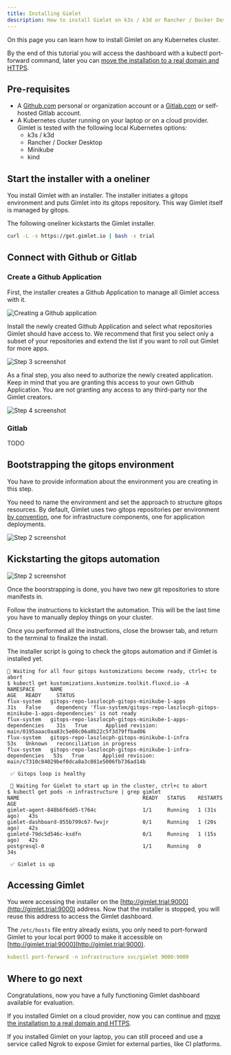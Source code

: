 ```yaml
---
title: Installing Gimlet
description: How to install Gimlet on k3s / k3d or Rancher / Docker Desktop or Minikube or kind
---
```


On this page you can learn how to install Gimlet on any Kubernetes cluster.

By the end of this tutorial you will access the dashboard with a kubectl port-forward command, later you can [move the installation to a real domain and HTTPS](/docs/exposing-gimlet-on-a-hostname).

## Pre-requisites

- A [Github.com](https://github.com) personal or organization account or a [Gitlab.com](https://gitlab.com) or self-hosted Gitlab account.
- A Kubernetes cluster running on your laptop or on a cloud provider. Gimlet is tested with the following local Kubernetes options:
    - k3s / k3d
    - Rancher / Docker Desktop
    - Minikube
    - kind

## Start the installer with a oneliner

You install Gimlet with an installer. The installer initiates a gitops environment and puts Gimlet into its gitops repository. This way Gimlet itself is managed by gitops.

The following oneliner kickstarts the Gimlet installer.

```bash
curl -L -s https://get.gimlet.io | bash -s trial
```

## Connect with Github or Gitlab

### Create a Github Application

First, the installer creates a Github Application to manage all Gimlet access with it.

![Creating a Github application](https://images.tango.us/public/screenshot_e090274e-ea94-4621-b6f0-b7a770d6815b.png?crop=focalpoint&fit=crop&fp-x=0.4999&fp-y=0.2487&fp-z=3.1368&w=1200&mark-w=0.2&mark-pad=0&mark64=aHR0cHM6Ly9pbWFnZXMudGFuZ28udXMvc3RhdGljL21hZGUtd2l0aC10YW5nby13YXRlcm1hcmsucG5n&ar=3840%3A1960)

Install the newly created Github Application and select what repositories Gimlet should have access to. We recommend that first you select only a subset of your repositories and extend the list if you want to roll out Gimlet for more apps.

![Step 3 screenshot](https://images.tango.us/public/edited_image_3c1732d7-a923-47d7-bea8-fc69190d5e57.png?crop=focalpoint&fit=crop&fp-x=0.4969&fp-y=0.5822&fp-z=2.2336&w=1200&mark-w=0.2&mark-pad=0&mark64=aHR0cHM6Ly9pbWFnZXMudGFuZ28udXMvc3RhdGljL21hZGUtd2l0aC10YW5nby13YXRlcm1hcmsucG5n&ar=3840%3A1960)

As a final step, you also need to authorize the newly created application. Keep in mind that you are granting this access to your own Github Application. You are not granting any access to any third-party nor the Gimlet creators.

![Step 4 screenshot](https://images.tango.us/public/screenshot_395e38bc-d9a5-4ef0-8cd9-7a3aeb23d8aa.png?crop=focalpoint&fit=crop&fp-x=0.4947&fp-y=0.5477&fp-z=2.2108&w=1200&mark-w=0.2&mark-pad=0&mark64=aHR0cHM6Ly9pbWFnZXMudGFuZ28udXMvc3RhdGljL21hZGUtd2l0aC10YW5nby13YXRlcm1hcmsucG5n&ar=3840%3A1960)

### Gitlab

TODO

## Bootstrapping the gitops environment

You have to provide information about the environment you are creating in this step.

You need to name the environment and set the approach to structure gitops resources. By default, Gimlet uses two gitops repositories per environment [by convention](/concepts/gitops-conventions), one for infrastructure components, one for application deployments.

![Step 2 screenshot](https://images.tango.us/public/edited_image_374cd8b6-0385-48db-b8d1-e7ac7c4246da.png?crop=focalpoint&fit=crop&fp-x=0.5000&fp-y=0.5000&fp-z=1.0000&w=1200&mark-w=0.2&mark-pad=0&mark64=aHR0cHM6Ly9pbWFnZXMudGFuZ28udXMvc3RhdGljL21hZGUtd2l0aC10YW5nby13YXRlcm1hcmsucG5n&ar=2176%3A662)

## Kickstarting the gitops automation

![Step 2 screenshot](https://images.tango.us/public/screenshot_5bb0d866-ba00-46d7-ba0e-130b3d9693d3.png?crop=focalpoint&fit=crop&fp-x=0.4950&fp-y=0.3286&fp-z=1.8696&w=1200&mark-w=0.2&mark-pad=0&mark64=aHR0cHM6Ly9pbWFnZXMudGFuZ28udXMvc3RhdGljL21hZGUtd2l0aC10YW5nby13YXRlcm1hcmsucG5n&ar=3840%3A1960)

Once the boorstrapping is done, you have two new git repositories to store manifests in.

Follow the instructions to kickstart the automation. This will be the last time you have to manually deploy things on your cluster.

Once you performed all the instructions, close the browser tab, and return to the terminal to finalize the install.

The installer script is going to check the gitops automation and if Gimlet is installed yet.

```
🧐 Waiting for all four gitops kustomizations become ready, ctrl+c to abort
$ kubectl get kustomizations.kustomize.toolkit.fluxcd.io -A
NAMESPACE     NAME                                                         AGE   READY     STATUS
flux-system   gitops-repo-laszlocph-gitops-minikube-1-apps                 31s   False     dependency 'flux-system/gitops-repo-laszlocph-gitops-minikube-1-apps-dependencies' is not ready
flux-system   gitops-repo-laszlocph-gitops-minikube-1-apps-dependencies    31s   True      Applied revision: main/0195aaac0aa83c5e08c06a8b22c5f3d79ffbad06
flux-system   gitops-repo-laszlocph-gitops-minikube-1-infra                53s   Unknown   reconciliation in progress
flux-system   gitops-repo-laszlocph-gitops-minikube-1-infra-dependencies   53s   True      Applied revision: main/c7310c84029bef0dca8a3c081e5006fb736ad14b

 ✅ Gitops loop is healthy

 🧐 Waiting for Gimlet to start up in the cluster, ctrl+c to abort
$ kubectl get pods -n infrastructure | grep gimlet
NAME                                        READY   STATUS    RESTARTS      AGE
gimlet-agent-848b6f6dd5-t764c               1/1     Running   1 (31s ago)   43s
gimlet-dashboard-855b799c67-fwvjr           0/1     Running   1 (20s ago)   42s
gimletd-79dc5d546c-ksdfn                    0/1     Running   1 (15s ago)   42s
postgresql-0                                1/1     Running   0             34s

 ✅ Gimlet is up

```

## Accessing Gimlet

You were accessing the installer on the [http://gimlet.trial:9000](http://gimlet.trial:9000) address. Now that the installer is stopped, you will reuse this address to access the Gimlet dashboard.

The `/etc/hosts` file entry already exists, you only need to port-forward Gimlet to your local port 9000 to make it accessible on [http://gimlet.trial:9000](http://gimlet.trial:9000).

```yaml
kubectl port-forward -n infrastructure svc/gimlet 9000:9000
```

## Where to go next

Congratulations, now you have a fully functioning Gimlet dashboard available for evaluation.

If you installed Gimlet on a cloud provider, now you can continue and [move the installation to a real domain and HTTPS](/docs/installation#moving-the-installation-to-a-real-domain-and-https).

If you installed Gimlet on your laptop, you can still proceed and use a service called Ngrok to expose Gimlet for external parties, like CI platforms.
